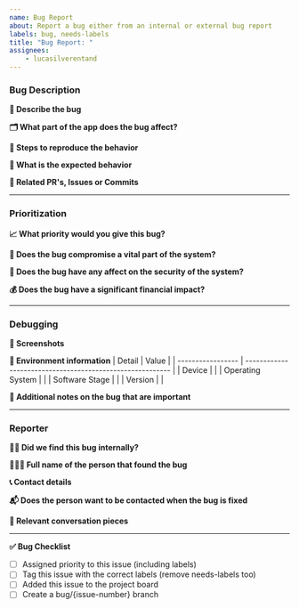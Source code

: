 ```yaml
---
name: Bug Report
about: Report a bug either from an internal or external bug report
labels: bug, needs-labels
title: "Bug Report: "
assignees:
    - lucasilverentand
---
```


### Bug Description

**🐜 Describe the bug**
<!-- Describe in short how to bug manifests -->

**🗂 What part of the app does the bug affect?**
<!-- e.g. mail, authentication, storage, billing, etc. -->

**📝 Steps to reproduce the behavior**
<!--
1. Go to '...'
2. Click on '....'
3. Scroll down to '....'
4. Observe the error
-->

**🧐 What is the expected behavior**
<!-- Describe clearly and concisely what you expected to happen -->

**🔗 Related PR's, Issues or Commits**
<!-- Link any related PR's, issues or commits here -->

---

### Prioritization

**📈 What priority would you give this bug?**
<!-- Critical, High, Medium or Low -->

**🚨 Does the bug compromise a vital part of the system?**
<!-- Yes/No -->

**🔐 Does the bug have any affect on the security of the system?**
<!-- Yes/No -->

**💰 Does the bug have a significant financial impact?**
<!-- 
Consider if the bug incurs significant financial costs. A function with an infite loop that spins up thousands of servers is one of them, users not being able to signup or pay is also one 

Describe with a Yes/No, and a short explainer
-->



---

### Debugging

**📸 Screenshots**
<!-- Add screenshots to help explain the bugs -->

**🌳 Environment information**
| Detail            | Value                                                     |
| ----------------- | --------------------------------------------------------- |
| Device            | <!-- e.g. iPhone 13 Pro, One Plus Nord, MacBook Pro -->   |
| Operating System  | <!-- e.g. macOS 12 beta 1, Windows 10 version 21H1] -->   |
| Software Stage    | <!-- what stage is the used app in stable/beta/alpha -->  |
| Version           | <!-- e.g. 1.1.0, 1.0.1-alpha, etc. -->                    |
<!-- add any other applicable details to the table -->

**📝 Additional notes on the bug that are important**
<!-- Include any other details or thoughts on the bug -->

---

### Reporter

**🕵🏻 Did we find this bug internally?**
<!-- Yes/No -->

**🙋🏻‍♂️ Full name of the person that found the bug**
<!-- e.g. Luca Silverentand -->

**📞 Contact details**
<!-- e.g. @luca.silverentand (Instagram) or luca@onzero.company -->

**📬 Does the person want to be contacted when the bug is fixed**
<!-- Yes/No -->

**💬 Relevant conversation pieces**
<!-- Insert chat or transcript here -->

---

**✅ Bug Checklist**
<!-- Add a list of actionable items -->

- [ ] Assigned priority to this issue (including labels)
- [ ] Tag this issue with the correct labels (remove needs-labels too)
- [ ] Added this issue to the project board
- [ ] Create a bug/{issue-number} branch